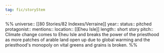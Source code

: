```yaml
---
tag: fic/storyStem
---
```


%%
universe:: [[80 Stories/82 Indexes/Verraine]]
year:: 
status:: pitched
protagonist:: 
mentions::
location:: [[Eheu Isle]]
length:: short story
pitch:: Climate change comes to Eheu Isle and breaks the power of the priesthood as more patches of arable land open up due to global warming and the priesthood's monopoly on vital greens and grains is broken. 
%% 